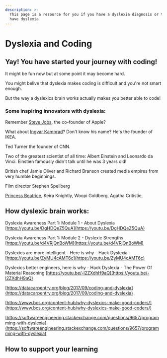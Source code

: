 ```yaml
---
description: >-
  This page is a resource for you if you have a dyslexia diagnosis or think you
  have dyslexia
---
```


# Dyslexia and Coding

## Yay! You have started your journey with coding! 

  
It might be fun now but at some point it may become hard. 

You might belive that dyslexia makes coding is difficult and you're not smart enough.   
  
But the way a dyslexics brain works actually makes you better able to code! 

### Some inspiring innovators with dyslexia:

Remember [Steve Jobs](https://www.theguardian.com/commentisfree/2013/jun/24/dyslexia-not-a-disability-gift), the co-founder of Apple? 

What about [Ingvar Kamprad](https://youtu.be/y9csIXmtJW0)? Don't know his name? He's the founder of IKEA.   
  
Ted Turner the founder of CNN. 

Two of the greatest scientist of all time: Albert Einstein and Leonardo da Vinci. Einstien famously didn't talk until he was 3 years old!

British chef Jamie Oliver and Richard Branson created media empires from very humble beginnings. 

Film director Stephen Speilberg  
  
[Princess Beatrice](https://youtu.be/JrSV-rLaVCA), Keira Knightly, Woopi Goldberg, Agatha Critistie,    


## How dyslexic brain works:

Dyslexia Awareness Part 1: Module 1 - About Dyslexia [https://youtu.be/DgHDQeZ5QuA](https://youtu.be/DgHDQeZ5QuA)  
  
Dyslexia Awareness Part 1: Module 2 - Dyslexic Strengths [https://youtu.be/d4VRjQnBoWM](https://youtu.be/d4VRjQnBoWM)

Dyslexics are more intelligent - Here is why - Hack Dyslexia - [https://youtu.be/ZyMU4cAMT6c](https://youtu.be/ZyMU4cAMT6c)

  
Dyslexics better engineers, here is why - Hack Dyslexia - The Power Of Material Reasoning [https://youtu.be/-l2ZXdhH9aQ](https://youtu.be/-l2ZXdhH9aQ)

[https://datacarpentry.org/blog/2017/09/coding-and-dyslexia](https://datacarpentry.org/blog/2017/09/coding-and-dyslexia)

[https://www.bcs.org/content-hub/why-dyslexics-make-good-coders/](https://www.bcs.org/content-hub/why-dyslexics-make-good-coders/)  
  
[https://softwareengineering.stackexchange.com/questions/9657/programming-with-dyslexia](https://softwareengineering.stackexchange.com/questions/9657/programming-with-dyslexia)



## How to support your learning 

